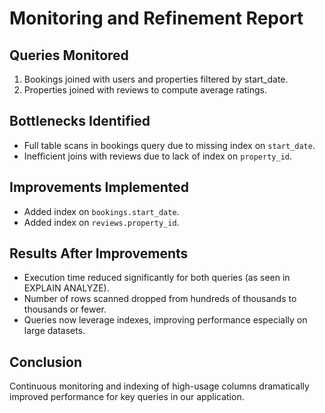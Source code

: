 # Monitoring and Refinement Report

## Queries Monitored

1. Bookings joined with users and properties filtered by start_date.
2. Properties joined with reviews to compute average ratings.

## Bottlenecks Identified

- Full table scans in bookings query due to missing index on `start_date`.
- Inefficient joins with reviews due to lack of index on `property_id`.

## Improvements Implemented

- Added index on `bookings.start_date`.
- Added index on `reviews.property_id`.

## Results After Improvements

- Execution time reduced significantly for both queries (as seen in EXPLAIN ANALYZE).
- Number of rows scanned dropped from hundreds of thousands to thousands or fewer.
- Queries now leverage indexes, improving performance especially on large datasets.

## Conclusion

Continuous monitoring and indexing of high-usage columns dramatically improved performance for key queries in our application.

